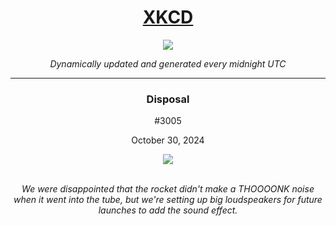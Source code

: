 
<h1 align="center"><a href="https://xkcd.com">XKCD</a></h1>
<div align="center">
    <img src="https://img.shields.io/github/last-commit/ShashashankThakur/XKCD?label=last%20updated" />
</div>

<p align="center"><i>Dynamically updated and generated every midnight UTC</i></p>
<hr>
<div align="center">
    <h3><strong>Disposal</strong></h3>
    <p>#3005</p>
    <p>October 30, 2024</p>
    <img src="https://imgs.xkcd.com/comics/disposal.png">
    <br></br>
    <p><i>We were disappointed that the rocket didn't make a THOOOONK noise when it went into the tube, but we're setting up big loudspeakers for future launches to add the sound effect.</i></p>
</div>
